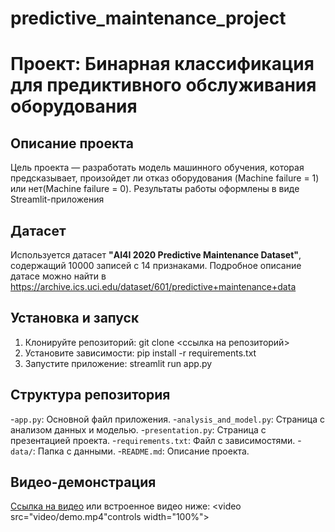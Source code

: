 # predictive_maintenance_project
# Проект: Бинарная классификация для предиктивного обслуживания оборудования
## Описание проекта
Цель проекта — разработать модель машинного обучения, которая предсказывает, произойдет ли отказ оборудования (Machine failure = 1) или нет(Machine failure = 0). Результаты работы оформлены в виде Streamlit-приложения

## Датасет
Используется датасет
**"AI4I 2020 Predictive Maintenance Dataset"**, содержащий 10000 записей с 14 признаками. Подробное описание датасе можно найти в https://archive.ics.uci.edu/dataset/601/predictive+maintenance+data
## Установка и запуск
1. Клонируйте репозиторий: git clone <ссылка на репозиторий>
2. Установите зависимости: pip install -r requirements.txt
3. Запустите приложение: streamlit run app.py

## Структура репозитория
-`app.py`: Основной файл приложения.
-`analysis_and_model.py`: Страница с анализом данных и моделью.
-`presentation.py`: Страница с презентацией проекта.
-`requirements.txt`: Файл с зависимостями.
-`data/`: Папка с данными.
-`README.md`: Описание проекта.

## Видео-демонстрация
[Ссылка на видео](video/demo.mp4) или встроенное видео ниже:
<video src="video/demo.mp4"controls width="100%"></video>
